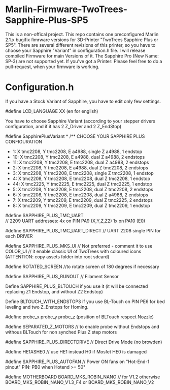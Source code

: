 # Marlin-Firmware-TwoTrees-Sapphire-Plus-SP5
This is a non-offical project. 
This repo contains one preconfigured Marlin 2.1.x bugifix fimrware versions for 3D-Printer "TwoTrees Sapphire Plus or SP5".
There are several different revisions of this printer, so you have to choose your Sapphire "Variant" in configuration.h file. 
I will release compiled Firmware for main Versions of it.
The Sapphire Pro (New Name: SP-3) are not supported yet. 
If you've got a Printer: Please feel free to do a pull-request, when your firmware is working.


# Configuration.h

If you have a Stock Variant of Sapphire, you have to edit only few settings.

#define LCD_LANGUAGE XX  (en for english)

You have to choose Sapphire Variant (according to your stepper drivers configuration, and if it has 2 Z_Driver and 2 Z_EndStop)

#define SapphirePlusVariant *
/** CHOOSE YOUR SAPPHIRE PLUS CONFIGURATION
 * 1: 	X tmc2208, Y tmc2208, E a4988, 	 single Z a4988,    1 endstop
 * 10:  X tmc2208, Y tmc2208, E a4988, 	 dual 	Z a4988,  	2 endstops
 * 11:	X tmc2208, Y tmc2208, E tmc2208, dual 	Z a4988,  	2 endstops
 * 2: 	X tmc2208, Y tmc2208, E a4988, 	 dual 	Z tmc2208, 	2 endstops
 * 3: 	X tmc2208, Y tmc2208, E tmc2208, single Z tmc2208, 	1 endstop
 * 4: 	X tmc2208, Y tmc2208, E tmc2208, dual 	Z tmc2208, 	1 endstop
 * 44: 	X tmc2225, Y tmc2225, E tmc2225, dual 	Z tmc2225, 	1 endstop
 * 5: 	X tmc2208, Y tmc2208, E tmc2208, dual 	Z tmc2208, 	2 endstops
 * 6: 	X tmc2208, Y tmc2208, E tmc2208, dual 	Z a4988,  	2 endstops
 * 7: 	X tmc2209, Y tmc2209, E tmc2209, dual 	Z tmc2225, 	2 endstops
 * 8: 	X tmc2209, Y tmc2209, E tmc2209, dual 	Z tmc2209, 	1 endstop
 
#define SAPPHIRE_PLUS_TMC_UART           
// 2209 UART addresses: 4x on PIN PA9 (X,Y,Z,Z2) 1x on PA10 (E0)

#define SAPPHIRE_PLUS_TMC_UART_DIRECT
// UART 2208 single PIN for each DRIVER

#define SAPPHIRE_PLUS_MKS_UI  // Not preferred - comment it to use COLOR_UI
// it enable classic UI of TwoTrees with coloured icons (ATTENTION: copy assets folder into root sdcard)

#define ROTATED_SCREEN
//to rotate screen of 180 degrees if necessary

#define SAPPHIRE_PLUS_RUNOUT    // Filament Sensor

Define SAPPHIRE_PLUS_BLTOUCH
if you use it (it will be connected replacing Z1 Endstop, and without Z2 Endstop)

Define BLTOUCH_WITH_ENDSTOPS
if you use BL-Touch on PIN PE6 for bed leveling and two Z_Enstops for Homing.

#define probe_x probe_y probe_z (position of BLTouch respect Nozzle)
 
#define SEPARATED_Z_MOTORS // to enable probe without Endstops and withous BLTouch for non synched Plus Z step motors

#define SAPPHIRE_PLUS_DIRECTDRIVE         // Direct Drive Mode (no browden)

#define HE1ASHE0 // use HE1 instead H0 if Mosfet HE0 is damaged

#define SAPPHIRE_PLUS_AUTOFAN           // Power ON fans on "Hot-End-1 pinout" PIN: PB0 when Hotend >= 50°

#define MOTHERBOARD BOARD_MKS_ROBIN_NANO // for V1.2
otherwise BOARD_MKS_ROBIN_NANO_V1.3_F4 or BOARD_MKS_ROBIN_NANO_V2
